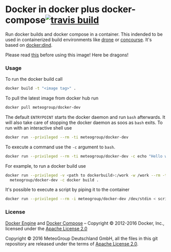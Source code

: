 
Docker in docker plus docker-compose[![travis build](https://travis-ci.org/MeteoGroup/docker-dev.svg)](https://travis-ci.org/MeteoGroup/docker-dev)
====================================

Run docker builds and docker compose in a container. This indended to be used
in containerized build environments like [drone](https://github.com/drone/drone)
or [concourse](http://concourse.ci). It's based on
[docker:dind](https://hub.docker.com/_/docker/).

Please read
[this](https://jpetazzo.github.io/2015/09/03/do-not-use-docker-in-docker-for-ci/)
before using this image! Here be dragons!

### Usage

To run the docker build call

```bash
docker build -t "<image tag>" .
```

To pull the latest image from docker hub run

```bash
docker pull meteogroup/docker-dev
```

The default `ENTRYPOINT` starts the docker daemon and run `bash` afterwards. It
will also take care of stopping the docker daemon as soos as `bash` exits. To run
with an interactive shell use

```bash
docker run --privileged --rm -ti meteogroup/docker-dev
```

To execute a command use the `-c` argument to `bash`.

```bash
docker run --privileged --rm -ti meteogroup/docker-dev -c echo "Hello world!"
```

For example, to run a docker build use

```bash
docker run --privileged -v <path to dockerbuild>:/work -w /work --rm -ti \
  meteogroup/docker-dev -c docker build .
```

It's possible to execute a script by piping it to the container

```bash
docker run --privileged --rm -i meteogroup/docker-dev /dev/stdin < script.sh
```


### License

[Docker Engine](https://www.docker.com/products/docker-engine) and
[Docker Compose](https://www.docker.com/products/docker-compose)
– Copyright © 2012-2016 Docker, Inc., licensed under the
[Apache License 2.0](http://www.apache.org/licenses/LICENSE-2.0)

Copyright © 2016 MeteoGroup Deutschland GmbH,
all the files in this git repository are released under the terms of
[Apache License 2.0](http://www.apache.org/licenses/LICENSE-2.0).
